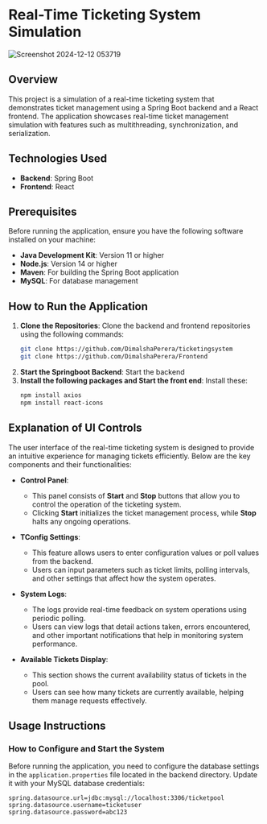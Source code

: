 # Real-Time Ticketing System Simulation


![Screenshot 2024-12-12 053719](https://github.com/user-attachments/assets/06107493-e111-4be8-82ba-1e6dd93832cf)

## Overview
This project is a simulation of a real-time ticketing system that demonstrates ticket management using a Spring Boot backend and a React frontend. The application showcases real-time ticket management simulation with features such as multithreading, synchronization, and serialization.

## Technologies Used
- **Backend**: Spring Boot
- **Frontend**: React

## Prerequisites
Before running the application, ensure you have the following software installed on your machine:
- **Java Development Kit**: Version 11 or higher
- **Node.js**: Version 14 or higher
- **Maven**: For building the Spring Boot application
- **MySQL**: For database management

## How to Run the Application

1. **Clone the Repositories**:
   Clone the backend and frontend repositories using the following commands:
   ```bash
   git clone https://github.com/DimalshaPerera/ticketingsystem
   git clone https://github.com/DimalshaPerera/Frontend

1. **Start the Springboot Backend**:
   Start the backend
1. **Install the following packages and Start the front end**:
   Install these:
   ```bash
   npm install axios
   npm install react-icons

## Explanation of UI Controls
  

The user interface of the real-time ticketing system is designed to provide an intuitive experience for managing tickets efficiently. Below are the key components and their functionalities:

- **Control Panel**: 
  - This panel consists of **Start** and **Stop** buttons that allow you to control the operation of the ticketing system. 
  - Clicking **Start** initializes the ticket management process, while **Stop** halts any ongoing operations.

- **TConfig Settings**: 
  - This feature allows users to enter configuration values or poll values from the backend.
  - Users can input parameters such as ticket limits, polling intervals, and other settings that affect how the system operates.

- **System Logs**: 
  - The logs provide real-time feedback on system operations using periodic polling.
  - Users can view logs that detail actions taken, errors encountered, and other important notifications that help in monitoring system performance.

- **Available Tickets Display**: 
  - This section shows the current availability status of tickets in the pool.
  - Users can see how many tickets are currently available, helping them manage requests effectively.


## Usage Instructions

### How to Configure and Start the System

Before running the application, you need to configure the database settings in the `application.properties` file located in the backend directory. Update it with your MySQL database credentials:

```properties
spring.datasource.url=jdbc:mysql://localhost:3306/ticketpool
spring.datasource.username=ticketuser
spring.datasource.password=abc123
